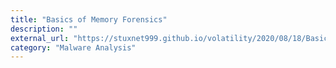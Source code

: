 ```yaml
---
title: "Basics of Memory Forensics"
description: ""
external_url: "https://stuxnet999.github.io/volatility/2020/08/18/Basics-of-Memory-Forensics.html"
category: "Malware Analysis"
---
```

